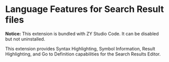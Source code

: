 # Language Features for Search Result files

**Notice:** This extension is bundled with ZY Studio Code. It can be disabled but not uninstalled.

This extension provides Syntax Highlighting, Symbol Information, Result Highlighting, and Go to Definition capabilities for the Search Results Editor.
